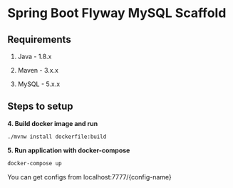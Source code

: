 # Spring Boot Flyway MySQL Scaffold

## Requirements

1. Java - 1.8.x

2. Maven - 3.x.x

3. MySQL - 5.x.x

## Steps to setup

**4. Build docker image and run**
```bash
./mvnw install dockerfile:build
```

**5. Run application with docker-compose**
```bash
docker-compose up
```
You can get configs from localhost:7777/{config-name}